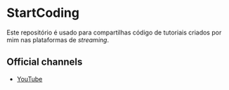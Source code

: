 # StartCoding
Este repositório é usado para compartilhas código de tutoriais criados por mim nas plataformas de _streaming_.

## Official channels
* [YouTube](https://www.youtube.com/channel/UCvdDAD9gq1gB44ahEz9gkSQ)